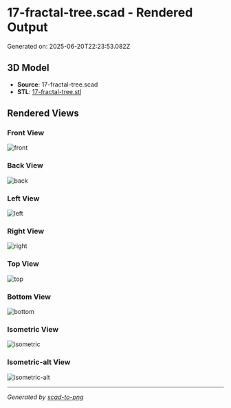 # 17-fractal-tree.scad - Rendered Output

Generated on: 2025-06-20T22:23:53.082Z

## 3D Model

- **Source**: 17-fractal-tree.scad
- **STL**: [17-fractal-tree.stl](./17-fractal-tree.stl)

## Rendered Views

### Front View
![front](./front.png)

### Back View
![back](./back.png)

### Left View
![left](./left.png)

### Right View
![right](./right.png)

### Top View
![top](./top.png)

### Bottom View
![bottom](./bottom.png)

### Isometric View
![isometric](./isometric.png)

### Isometric-alt View
![isometric-alt](./isometric-alt.png)

---
*Generated by [scad-to-png](https://github.com/imjasonh/scad-to-png)*
